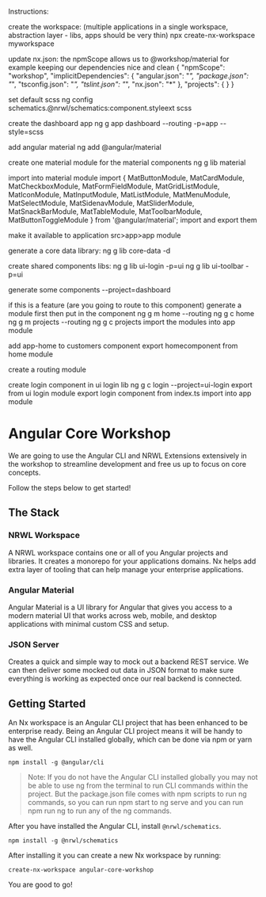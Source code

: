 Instructions:

create the workspace:
(multiple applications in a single workspace, abstraction layer - libs, apps should be very thin)
npx create-nx-workspace myworkspace

update nx.json: the npmScope allows us to @workshop/material for example keeping our dependencies nice and clean
{
"npmScope": "workshop",
"implicitDependencies": {
"angular.json": "_",
"package.json": "_",
"tsconfig.json": "_",
"tslint.json": "_",
"nx.json": "\*"
},
"projects": {
}
}

set default scss
ng config schematics.@nrwl/schematics:component.styleext scss

create the dashboard app
ng g app dashboard --routing -p=app --style=scss

add angular material
ng add @angular/material

create one material module for the material components
ng g lib material

import into material module
import {
MatButtonModule,
MatCardModule,
MatCheckboxModule,
MatFormFieldModule,
MatGridListModule,
MatIconModule,
MatInputModule,
MatListModule,
MatMenuModule,
MatSelectModule,
MatSidenavModule,
MatSliderModule,
MatSnackBarModule,
MatTableModule,
MatToolbarModule,
MatButtonToggleModule
} from '@angular/material';
import and export them

make it available to application src>app>app module

generate a core data library:
ng g lib core-data -d

create shared components libs:
ng g lib ui-login -p=ui
ng g lib ui-toolbar -p=ui

generate some components
--project=dashboard

if this is a feature (are you going to route to this component) generate a module first then put in the component
ng g m home --routing
ng g c home
ng g m projects --routing
ng g c projects
import the modules into app module

add app-home to customers component
export homecomponent from home module

create a routing module

create login component in ui login lib
ng g c login --project=ui-login
export from ui login module
export login component from index.ts
import into app module

# Angular Core Workshop

We are going to use the Angular CLI and NRWL Extensions extensively in the workshop to streamline development and free us up to focus on core concepts.

Follow the steps below to get started!

## The Stack

### NRWL Workspace

A NRWL workspace contains one or all of you Angular projects and libraries. It creates a monorepo for your applications domains. Nx helps add extra layer of tooling that can help manage your enterprise applications.

### Angular Material

Angular Material is a UI library for Angular that gives you access to a modern material UI that works across web, mobile, and desktop applications with minimal custom CSS and setup.

### JSON Server

Creates a quick and simple way to mock out a backend REST service. We can then deliver some mocked out data in JSON format to make sure everything is working as expected once our real backend is connected.

## Getting Started

An Nx workspace is an Angular CLI project that has been enhanced to be enterprise ready. Being an Angular CLI project means it will be handy to have the Angular CLI installed globally, which can be done via npm or yarn as well.

```
npm install -g @angular/cli
```

> Note: If you do not have the Angular CLI installed globally you may not be able to use ng from the terminal to run CLI commands within the project. But the package.json file comes with npm scripts to run ng commands, so you can run npm start to ng serve and you can run npm run ng <command> to run any of the ng commands.

After you have installed the Angular CLI, install `@nrwl/schematics`.

```
npm install -g @nrwl/schematics
```

After installing it you can create a new Nx workspace by running:

```
create-nx-workspace angular-core-workshop
```

You are good to go!
